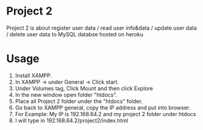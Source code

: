 # Project 2
Project 2 is about register user data / read user info&data / update user data / delete user data to MySQL databse hosted on heroku

# Usage 
1. Install XAMPP. 
2. In XAMPP -> under General -> Click start.
3. Under Volumes tag, Click Mount and then click Explore
4. In the new window open folder "htdocs".
5. Place all Project 2 folder under the "htdocs" folder.
6. Go back to XAMPP general, copy the IP address and put into browser.
7. For Example: My IP is 192.168.64.2 and my project 2 folder under htdocs
8. I will type in 192.168.64.2/project2/index.html

